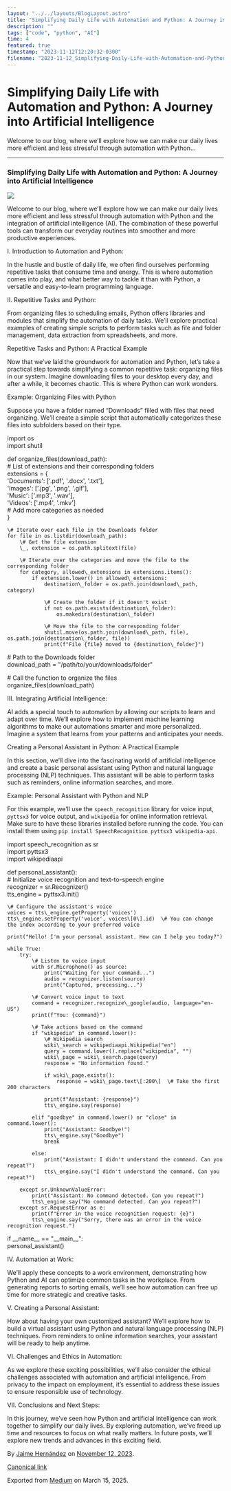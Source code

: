 ```yaml
---
layout: "../../layouts/BlogLayout.astro"
title: "Simplifying Daily Life with Automation and Python: A Journey into Artificial Intelligence"
description: ""
tags: ["code", "python", "AI"]
time: 4
featured: true
timestamp: "2023-11-12T12:20:32-0300"
filename: "2023-11-12_Simplifying-Daily-Life-with-Automation-and-Python--A-Journey-into-Artificial-Intelligence-b4d1c283a33e"
---
```


Simplifying Daily Life with Automation and Python: A Journey into Artificial Intelligence
=========================================================================================

Welcome to our blog, where we’ll explore how we can make our daily lives more efficient and less stressful through automation with Python…

* * *

### Simplifying Daily Life with Automation and Python: A Journey into Artificial Intelligence

![](https://cdn-images-1.medium.com/max/800/0*cTt7HO6wGhetOeYn.jpg)

Welcome to our blog, where we’ll explore how we can make our daily lives more efficient and less stressful through automation with Python and the integration of artificial intelligence (AI). The combination of these powerful tools can transform our everyday routines into smoother and more productive experiences.

I. Introduction to Automation and Python:

In the hustle and bustle of daily life, we often find ourselves performing repetitive tasks that consume time and energy. This is where automation comes into play, and what better way to tackle it than with Python, a versatile and easy-to-learn programming language.

II. Repetitive Tasks and Python:

From organizing files to scheduling emails, Python offers libraries and modules that simplify the automation of daily tasks. We’ll explore practical examples of creating simple scripts to perform tasks such as file and folder management, data extraction from spreadsheets, and more.

Repetitive Tasks and Python: A Practical Example

Now that we’ve laid the groundwork for automation and Python, let’s take a practical step towards simplifying a common repetitive task: organizing files in our system. Imagine downloading files to your desktop every day, and after a while, it becomes chaotic. This is where Python can work wonders.

Example: Organizing Files with Python

Suppose you have a folder named “Downloads” filled with files that need organizing. We’ll create a simple script that automatically categorizes these files into subfolders based on their type.

import os  
import shutil  
  
def organize\_files(download\_path):  
    \# List of extensions and their corresponding folders  
    extensions = {  
        'Documents': \['.pdf', '.docx', '.txt'\],  
        'Images': \['.jpg', '.png', '.gif'\],  
        'Music': \['.mp3', '.wav'\],  
        'Videos': \['.mp4', '.mkv'\]  
        \# Add more categories as needed  
    }  
  
    \# Iterate over each file in the Downloads folder  
    for file in os.listdir(download\_path):  
        \# Get the file extension  
        \_, extension = os.path.splitext(file)  
  
        \# Iterate over the categories and move the file to the corresponding folder  
        for category, allowed\_extensions in extensions.items():  
            if extension.lower() in allowed\_extensions:  
                destination\_folder = os.path.join(download\_path, category)  
  
                \# Create the folder if it doesn't exist  
                if not os.path.exists(destination\_folder):  
                    os.makedirs(destination\_folder)  
  
                \# Move the file to the corresponding folder  
                shutil.move(os.path.join(download\_path, file), os.path.join(destination\_folder, file))  
                print(f"File {file} moved to {destination\_folder}")  
  
\# Path to the Downloads folder  
download\_path = "/path/to/your/downloads/folder"  
  
\# Call the function to organize the files  
organize\_files(download\_path)

III. Integrating Artificial Intelligence:

AI adds a special touch to automation by allowing our scripts to learn and adapt over time. We’ll explore how to implement machine learning algorithms to make our automations smarter and more personalized. Imagine a system that learns from your patterns and anticipates your needs.

Creating a Personal Assistant in Python: A Practical Example

In this section, we’ll dive into the fascinating world of artificial intelligence and create a basic personal assistant using Python and natural language processing (NLP) techniques. This assistant will be able to perform tasks such as reminders, online information searches, and more.

Example: Personal Assistant with Python and NLP

For this example, we’ll use the `speech_recognition` library for voice input, `pyttsx3` for voice output, and `wikipedia` for online information retrieval. Make sure to have these libraries installed before running the code. You can install them using `pip install SpeechRecognition pyttsx3 wikipedia-api`.

import speech\_recognition as sr  
import pyttsx3  
import wikipediaapi  
  
def personal\_assistant():  
    \# Initialize voice recognition and text-to-speech engine  
    recognizer = sr.Recognizer()  
    tts\_engine = pyttsx3.init()  
  
    \# Configure the assistant's voice  
    voices = tts\_engine.getProperty('voices')  
    tts\_engine.setProperty('voice', voices\[0\].id)  \# You can change the index according to your preferred voice  
  
    print("Hello! I'm your personal assistant. How can I help you today?")  
  
    while True:  
        try:  
            \# Listen to voice input  
            with sr.Microphone() as source:  
                print("Waiting for your command...")  
                audio = recognizer.listen(source)  
                print("Captured, processing...")  
  
            \# Convert voice input to text  
            command = recognizer.recognize\_google(audio, language="en-US")  
            print(f"You: {command}")  
  
            \# Take actions based on the command  
            if "wikipedia" in command.lower():  
                \# Wikipedia search  
                wiki\_search = wikipediaapi.Wikipedia("en")  
                query = command.lower().replace("wikipedia", "")  
                wiki\_page = wiki\_search.page(query)  
                response = "No information found."  
  
                if wiki\_page.exists():  
                    response = wiki\_page.text\[:200\]  \# Take the first 200 characters  
  
                print(f"Assistant: {response}")  
                tts\_engine.say(response)  
  
            elif "goodbye" in command.lower() or "close" in command.lower():  
                print("Assistant: Goodbye!")  
                tts\_engine.say("Goodbye")  
                break  
  
            else:  
                print("Assistant: I didn't understand the command. Can you repeat?")  
                tts\_engine.say("I didn't understand the command. Can you repeat?")  
  
        except sr.UnknownValueError:  
            print("Assistant: No command detected. Can you repeat?")  
            tts\_engine.say("No command detected. Can you repeat?")  
        except sr.RequestError as e:  
            print(f"Error in the voice recognition request: {e}")  
            tts\_engine.say("Sorry, there was an error in the voice recognition request.")  
  
if \_\_name\_\_ == "\_\_main\_\_":  
    personal\_assistant()

IV. Automation at Work:

We’ll apply these concepts to a work environment, demonstrating how Python and AI can optimize common tasks in the workplace. From generating reports to sorting emails, we’ll see how automation can free up time for more strategic and creative tasks.

V. Creating a Personal Assistant:

How about having your own customized assistant? We’ll explore how to build a virtual assistant using Python and natural language processing (NLP) techniques. From reminders to online information searches, your assistant will be ready to help anytime.

VI. Challenges and Ethics in Automation:

As we explore these exciting possibilities, we’ll also consider the ethical challenges associated with automation and artificial intelligence. From privacy to the impact on employment, it’s essential to address these issues to ensure responsible use of technology.

VII. Conclusions and Next Steps:

In this journey, we’ve seen how Python and artificial intelligence can work together to simplify our daily lives. By exploring automation, we’ve freed up time and resources to focus on what really matters. In future posts, we’ll explore new trends and advances in this exciting field.

By [Jaime Hernández](https://medium.com/@devjaime) on [November 12, 2023](https://medium.com/p/b4d1c283a33e).

[Canonical link](https://medium.com/@devjaime/simplifying-daily-life-with-automation-and-python-a-journey-into-artificial-intelligence-b4d1c283a33e)

Exported from [Medium](https://medium.com) on March 15, 2025.